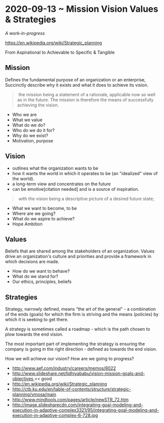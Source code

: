# 2020-09-13 ~ Mission Vision Values & Strategies

_A work-in-progress_

https://en.wikipedia.org/wiki/Strategic_planning

From Aspirational to Achievable to Specific & Tangible

## Mission

Defines the fundamental purpose of an organization or an enterprise,
Succinctly describe why it exists and what it does to achieve its vision.

> the mission being a statement of a rationale, applicable now as well as in the future.
> The mission is therefore the means of successfully achieving the vision.

* Who we are
* What we value
* What do we do?
* Who do we do it for?
* Why do we exist?
* Motivation, purpose

## Vision

* outlines what the organization wants to be
* how it wants the world in which it operates to be (an "idealized" view of the world).
* a long-term view and concentrates on the future
* can be emotive[citation needed] and is a source of inspiration.

> with the vision being a descriptive picture of a desired future state;

* What we want to become, to be
* Where are we going?
* What do we aspire to achieve?
* Hope Ambition


## Values

Beliefs that are shared among the stakeholders of an organization.
Values drive an organization's culture and priorities and provide a framework in which decisions are made.

* How do we want to behave?
* What do we stand for?
* Our ethics, principles, beliefs

## Strategies

Strategy, narrowly defined, means "the art of the general" - a combination of the ends (goals) for which the firm is striving and the means (policies) by which it is seeking to get there.

A strategy is sometimes called a roadmap - which is the path chosen to plow towards the end vision.

The most important part of implementing the strategy is ensuring the company is going in the right direction - defined as towards the end vision.

How we will achieve our vision?
How are we going to progress?


* http://www.aef.com/industry/careers/memos/8022
* http://www.slideshare.net/lidhiyababu/vision-mission-goals-and-objectives << good
* http://en.wikipedia.org/wiki/Strategic_planning
* http://ctb.ku.edu/en/table-of-contents/structure/strategic-planning/vmosa/main
* http://www.mindtools.com/pages/article/newSTR_72.htm
* http://image.slidesharecdn.com/integrating-goal-modeling-and-execution-in-adaptive-complex3321/95/integrating-goal-modeling-and-execution-in-adaptive-complex-6-728.jpg

